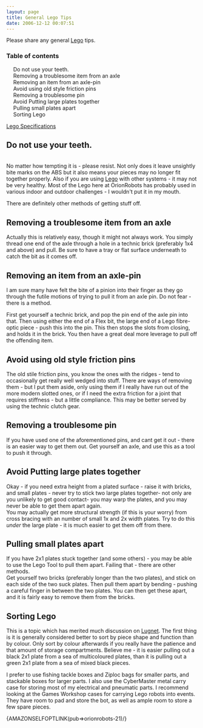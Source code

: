 ```yaml
---
layout: page
title: General Lego Tips
date: 2006-12-12 00:07:51
---
```

<p>Please share any general <a class="wiki" href="/wiki/lego.html" title="The best known construction toy">Lego</a> tips.
</p>
<p></p><div id="toc"><div id="toctitle"><h3>Table of contents</h3></div><ul class="toc"><ul><li><a class="link" href="#Do_not_use_your_teeth.">Do not use your teeth.</a>
</li><li><a class="link" href="#Removing_a_troublesome_item_from_an_axle">Removing a troublesome item from an axle</a>
</li><li><a class="link" href="#Removing_an_item_from_an_axle-pin">Removing an item from an axle-pin</a>
</li><li><a class="link" href="#Avoid_using_old_style_friction_pins">Avoid using old style friction pins</a>
</li><li><a class="link" href="#Removing_a_troublesome_pin">Removing a troublesome pin</a>
</li><li><a class="link" href="#Avoid_Putting_large_plates_together">Avoid Putting large plates together</a>
</li><li><a class="link" href="#Pulling_small_plates_apart">Pulling small plates apart</a>
</li><li><a class="link" href="#Sorting_Lego">Sorting Lego</a>
</li></ul></ul><!--toc--></div>
<p><a class="wiki" href="/wiki/lego_specifications.html" title="Lego Specifications">Lego Specifications</a>
</p>
<h2 id="Do_not_use_your_teeth.">Do not use your teeth.</h2>
<p>
<br/>No matter how tempting it is - please resist. Not only does it leave unsightly bite marks on the ABS but it also means your pieces may no longer fit together properly. Also if you are using <a class="wiki" href="/wiki/lego.html" title="The best known construction toy">Lego</a> with other systems - it may not be very healthy. Most of the Lego here at OrionRobots has probably used in various indoor and outdoor challenges - I wouldn't put it in my mouth.
</p>
<p>There are definitely other methods of getting stuff off.
</p>
<h2 id="Removing_a_troublesome_item_from_an_axle">Removing a troublesome item from an axle</h2>
<p>Actually this is relatively easy, though it might not always work. You simply thread one end of the axle through a hole in a technic brick (preferably 1x4 and above) and pull. Be sure to have a tray or flat surface underneath to catch the bit as it comes off.
</p>
<h2 id="Removing_an_item_from_an_axle-pin">Removing an item from an axle-pin</h2>
<p>I am sure many have felt the bite of a pinion into their finger as they go through the futile motions of trying to pull it from an axle pin. Do not fear - there is a method.
</p>
<p>First get yourself a technic brick, and pop the pin end of the axle pin into that. Then using either the end of a Flex bit, the large end of a Lego fibre-optic piece - push this into the pin. This then stops the slots from closing, and holds it in the brick. You then have a great deal more leverage to pull off the offending item.
</p>
<h2 id="Avoid_using_old_style_friction_pins">Avoid using old style friction pins</h2>
<p>The old stile friction pins, you know the ones with the ridges - tend to occasionally get really well wedged into stuff. There are ways of removing them - but I put them aside, only using them if I really have run out of the more modern slotted ones, or if I need the extra friction for a joint that requires stiffness - but a little compliance. This may be better served by using the technic clutch gear.
</p>
<h2 id="Removing_a_troublesome_pin">Removing a troublesome pin</h2>
<p>If you have used one of the aforementioned pins, and cant get it out - there is an easier way to get them out. Get yourself an axle, and use this as a tool to push it through.
</p>
<h2 id="Avoid_Putting_large_plates_together">Avoid Putting large plates together</h2>
<p>Okay - if you need extra height from a plated surface - raise it with bricks, and small plates - never try to stick two large plates together-  not only are you unlikely to get good contact-  you may warp the plates, and you may never be able to get them apart again.
<br/>You may actually get more structural strength (if this is your worry) from cross bracing with an number of small 1x and 2x width plates. Try to do this <em>under</em> the large plate - it is much easier to get them off from there.
</p>
<h2 id="Pulling_small_plates_apart">Pulling small plates apart</h2>
<p>If you have 2x1 plates stuck together (and some others) - you may be able to use the Lego Tool to pull them apart. Failing that - there are other methods.
<br/>Get yourself two bricks (preferably longer than the two plates), and stick on each side of the two suck plates. Then pull them apart by bending - pushing a careful finger in between the two plates. You can then get these apart, and it is fairly easy to remove them from the bricks.
</p>
<h2 id="Sorting_Lego">Sorting Lego</h2>
<p>This is a topic which has merited much discussion on <a class="wiki" href="/wiki/lugnet.html" title="Lego Users Group Network">Lugnet</a>. The first thing is it is generally considered better to sort by piece shape and function than by colour. Only sort by colour afterwards if you really have the patience and that amount of storage compartments. Believe me - it is easier pulling out a black 2x1 plate from a sea of multicoloured plates, than it is pulling out a  green 2x1 plate from a sea of mixed black pieces.
</p>
<p>I prefer to use fishing tackle boxes and Ziploc bags for smaller parts, and stackable boxes for larger parts. I also use the CyberMaster metal carry case for storing most of my electrical and pneumatic parts. I recommend looking at the Games Workshop cases for carrying Lego robots into events. They have room to pad and store the bot, as well as ample room to store a few spare pieces.
</p>
<p>{AMAZONSELFOPTLINK(pub=&gt;orionrobots-21)/}
</p>
